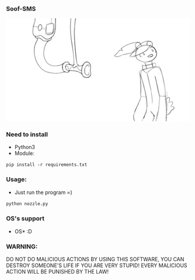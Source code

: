 ### Soof-SMS

![](https://github.com/nu11secur1ty/Windows/blob/master/Soof-SMS/docs/wall.jpg)

### Need to install
- Python3
- Module:
```
pip install -r requirements.txt
```

### Usage:
- Just run the program =)

```python
python nozzle.py
```

### OS's support

- OS* :D

### WARNING:
DO NOT DO MALICIOUS ACTIONS BY USING THIS SOFTWARE, YOU CAN DESTROY SOMEONE'S LIFE IF YOU ARE VERY STUPID!
EVERY MALICIOUS ACTION WILL BE PUNISHED BY THE LAW!
